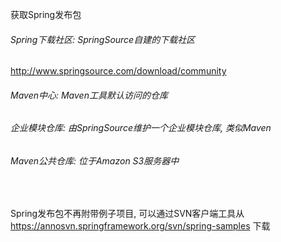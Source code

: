 获取Spring发布包

###### Spring下载社区: SpringSource自建的下载社区
http://www.springsource.com/download/community

###### Maven中心: Maven工具默认访问的仓库

###### 企业模块仓库: 由SpringSource维护一个企业模块仓库, 类似Maven

###### Maven公共仓库: 位于Amazon S3服务器中

<br>

Spring发布包不再附带例子项目, 可以通过SVN客户端工具从 https://annosvn.springframework.org/svn/spring-samples 下载

